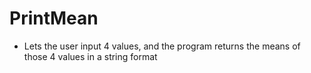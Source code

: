 # PrintMean

* Lets the user input 4 values, and the program returns the means of those 4 values in a string format
